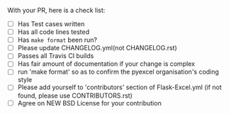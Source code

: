 With your PR, here is a check list:

- [ ] Has Test cases written
- [ ] Has all code lines tested
- [ ] Has `make format` been run?
- [ ] Please update CHANGELOG.yml(not CHANGELOG.rst)
- [ ] Passes all Travis CI builds
- [ ] Has fair amount of documentation if your change is complex
- [ ] run 'make format' so as to confirm the pyexcel organisation's coding style
- [ ] Please add yourself to 'contributors' section of Flask-Excel.yml (if not found, please use CONTRIBUTORS.rst)
- [ ] Agree on NEW BSD License for your contribution
